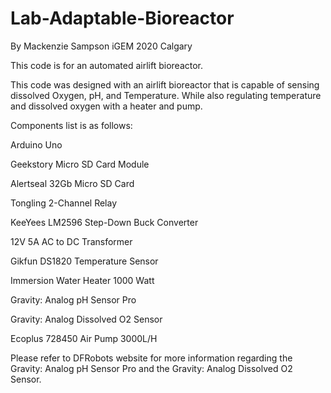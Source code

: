 # Lab-Adaptable-Bioreactor
By Mackenzie Sampson
iGEM 2020 Calgary

This code is for an automated airlift bioreactor.

This code was designed with an airlift bioreactor that is capable of sensing dissolved Oxygen, pH, and Temperature. 
While also regulating temperature and dissolved oxygen with a heater and pump.


Components list is as follows:

Arduino Uno

Geekstory Micro SD Card Module

Alertseal 32Gb Micro SD Card

Tongling 2-Channel Relay

KeeYees LM2596 Step-Down Buck Converter

12V 5A AC to DC Transformer

Gikfun DS1820 Temperature Sensor

Immersion Water Heater 1000 Watt

Gravity: Analog pH Sensor Pro

Gravity: Analog Dissolved O2 Sensor

Ecoplus 728450 Air Pump 3000L/H 



Please refer to DFRobots website for more information regarding the Gravity: 
Analog pH Sensor Pro and the Gravity: Analog Dissolved O2 Sensor.
